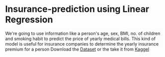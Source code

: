 # Insurance-prediction using Linear Regression
We're going to use information like a person's age, sex, BMI, no. of children and smoking habit to predict the price of yearly medical bills. This kind of model is useful for insurance companies to determine the yearly insurance premium for a person
Download the [Dataset](https://hub.jovian.ml/wp-content/uploads/2020/05/insurance.csv) or the take it from [Kaggel](https://www.kaggle.com/mirichoi0218/insurance)


